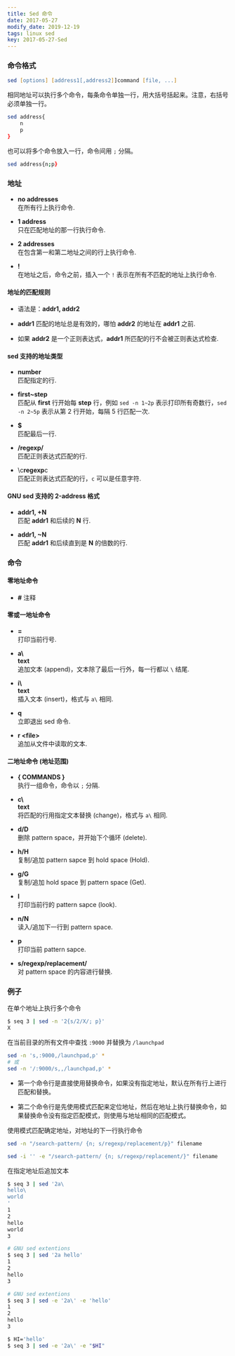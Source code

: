 ```yaml
---
title: Sed 命令
date: 2017-05-27
modify_date: 2019-12-19
tags: linux sed
key: 2017-05-27-Sed
---
```


### 命令格式

```zsh
sed [options] [address1[,address2]]command [file, ...]
```

相同地址可以执行多个命令，每条命令单独一行，用大括号括起来。注意，右括号必须单独一行。

```zsh
sed address{
    n
    p
}
```

也可以将多个命令放入一行，命令间用 `;` 分隔。

```zsh
sed address{n;p}
```

### 地址

- **no addresses**  
  在所有行上执行命令.

- **1 address**  
  只在匹配地址的那一行执行命令.

- **2 addresses**  
  在包含第一和第二地址之间的行上执行命令.

- **!**  
  在地址之后，命令之前，插入一个 `!` 表示在所有不匹配的地址上执行命令.

#### 地址的匹配规则

- 语法是：**addr1, addr2**

- **addr1** 匹配的地址总是有效的，哪怕 **addr2** 的地址在 **addr1** 之前.

- 如果 **addr2** 是一个正则表达式，**addr1** 所匹配的行不会被正则表达式检查.

#### sed 支持的地址类型

- **number**  
  匹配指定的行.

- **first~step**  
  匹配从 **first** 行开始每 **step** 行，例如 `sed -n 1~2p` 表示打印所有奇数行，`sed -n 2~5p` 表示从第 2 行开始，每隔 5 行匹配一次.
  
- **$**  
  匹配最后一行.
  
- **/regexp/**  
  匹配正则表达式匹配的行.

- \c**regexp**c  
  匹配正则表达式匹配的行，`c` 可以是任意字符.

#### GNU sed 支持的 2-address 格式

- **addr1, +N**  
  匹配 **addr1** 和后续的 **N** 行.

- **addr1, ~N**  
  匹配 **addr1** 和后续直到是 **N** 的倍数的行.

### 命令

#### 零地址命令

- **#** 注释

#### 零或一地址命令

- **=**  
  打印当前行号.

- **a\\**  
  **text**  
  追加文本 (append)，文本除了最后一行外，每一行都以 `\` 结尾.

- **i\\**  
  **text**  
  插入文本 (insert)，格式与 `a\` 相同.

- **q**  
  立即退出 sed 命令.

- **r \<file\>**  
  追加从文件中读取的文本.

#### 二地址命令 (地址范围)

- **{ COMMANDS }**  
  执行一组命令，命令以 `;` 分隔.

- **c\\**  
  **text**  
  将匹配的行用指定文本替换 (change)，格式与 `a\` 相同.

- **d/D**  
  删除 pattern space，并开始下个循环 (delete).

- **h/H**  
  复制/追加 pattern sapce 到 hold space (Hold).

- **g/G**  
  复制/追加 hold space 到 pattern space (Get).

- **l**  
  打印当前行的 pattern sapce (look).

- **n/N**  
  读入/追加下一行到 pattern space.

- **p**  
  打印当前 pattern sapce.

- **s/regexp/replacement/**  
  对 pattern space 的内容进行替换.

### 例子

在单个地址上执行多个命令

```zsh
$ seq 3 | sed -n '2{s/2/X/; p}'
X
```

在当前目录的所有文件中查找 `:9000` 并替换为 `/launchpad`

```zsh
sed -n 's,:9000,/launchpad,p' *
# 或
sed -n '/:9000/s,,/launchpad,p' *
```

- 第一个命令行是直接使用替换命令，如果没有指定地址，默认在所有行上进行匹配和替换。

- 第二个命令行是先使用模式匹配来定位地址，然后在地址上执行替换命令，如果替换命令没有指定匹配模式，则使用与地址相同的匹配模式。

使用模式匹配确定地址，对地址的下一行执行命令

```zsh
sed -n "/search-pattern/ {n; s/regexp/replacement/p}" filename

sed -i '' -e "/search-pattern/ {n; s/regexp/replacement/}" filename
```

在指定地址后追加文本

```zsh
$ seq 3 | sed '2a\
hello\
world
'
1
2
hello
world
3

# GNU sed extentions
$ seq 3 | sed '2a hello'
1
2
hello
3

# GNU sed extentions
$ seq 3 | sed -e '2a\' -e 'hello'
1
2
hello
3

$ HI='hello'
$ seq 3 | sed -e '2a\' -e "$HI"
```